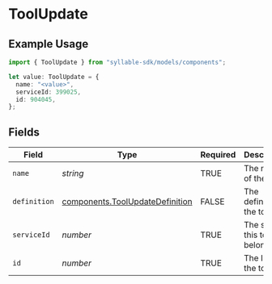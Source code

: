 # ToolUpdate

## Example Usage

```typescript
import { ToolUpdate } from "syllable-sdk/models/components";

let value: ToolUpdate = {
  name: "<value>",
  serviceId: 399025,
  id: 904045,
};
```

## Fields

| Field                                                                              | Type                                                                               | Required                                                                           | Description                                                                        |
| ---------------------------------------------------------------------------------- | ---------------------------------------------------------------------------------- | ---------------------------------------------------------------------------------- | ---------------------------------------------------------------------------------- |
| `name`                                                                             | *string*                                                                           | TRUE                                                                 | The name of the tool                                                               |
| `definition`                                                                       | [components.ToolUpdateDefinition](../../models/components/toolupdatedefinition.md) | FALSE                                                                 | The definition of the tool                                                         |
| `serviceId`                                                                        | *number*                                                                           | TRUE                                                                 | The service this tool belongs to                                                   |
| `id`                                                                               | *number*                                                                           | TRUE                                                                 | The ID of the tool                                                                 |